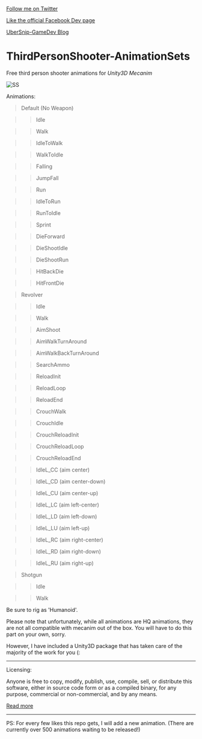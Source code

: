 [Follow me on Twitter](https://twitter.com/montraydavis)

[Like the official Facebook Dev page](https://facebook.com/ubersnipdev)

[UberSnip-GameDev Blog](http://gamedev.ubersnip.com/index.php?title=ThirdPersonAnimSet_01)

# ThirdPersonShooter-AnimationSets
Free third person shooter animations for *Unity3D Mecanim*

![SS](https://raw.githubusercontent.com/ZenXChaos/ThirdPersonShooter-AnimationSets/master/ss.gif)

Animations: 

> Default (No Weapon)

>> Idle

>> Walk

>> IdleToWalk

>> WalkToIdle

>> Falling

>> JumpFall

>> Run

>> IdleToRun

>> RunToIdle

>> Sprint

>> DieForward

>> DieShootIdle

>> DieShootRun

>> HitBackDie

>> HitFrontDie

> Revolver

>> Idle

>> Walk

>> AimShoot

>> AimWalkTurnAround

>> AimWalkBackTurnAround

>> SearchAmmo

>> ReloadInit

>> ReloadLoop

>> ReloadEnd

>> CrouchWalk

>> CrouchIdle

>> CrouchReloadInit

>> CrouchReloadLoop

>> CrouchReloadEnd

>> IdleL_CC (aim center)

>> IdleL_CD (aim center-down)

>> IdleL_CU (aim center-up)

>> IdleL_LC (aim left-center)

>> IdleL_LD (aim left-down)

>> IdleL_LU (aim left-up)

>> IdleL_RC (aim right-center)

>> IdleL_RD (aim right-down)

>> IdleL_RU (aim right-up)

> Shotgun

>> Idle

>> Walk

Be sure to rig as 'Humanoid'.

Please note that unfortunately, while all animations are HQ animations, they are not all compatible with mecanim out of the box.
You will have to do this part on your own, sorry.

However, I have included a Unity3D package that has taken care of the majority of the work for you (:

---

Licensing:

Anyone is free to copy, modify, publish, use, compile, sell, or distribute this software, either in source code form or as a compiled binary, for any purpose, commercial or non-commercial, and by any means.

[Read more](https://github.com/ZenXChaos/ThirdPersonShooter-AnimationSets/blob/master/license.md)

---

PS: For every few likes this repo gets, I will add a new animation. (There are currently over 500 animations waiting to be released!)
